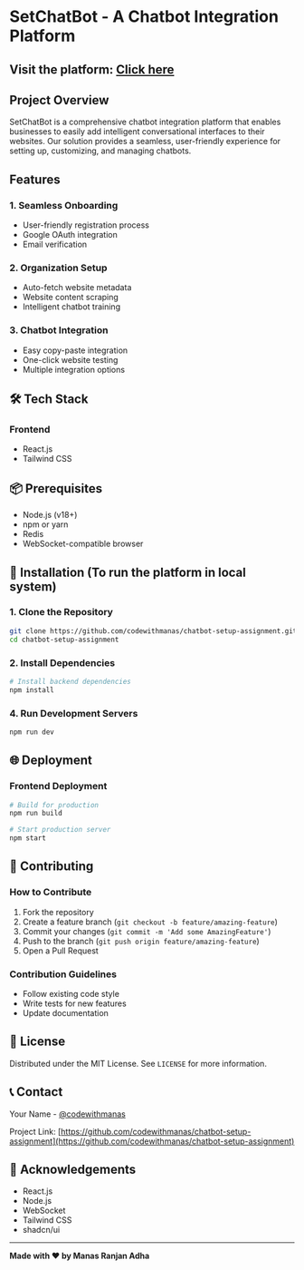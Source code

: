 # SetChatBot - A Chatbot Integration Platform

## Visit the platform: [Click here](https://set-chat-bot.netlify.app/)

## Project Overview

SetChatBot is a comprehensive chatbot integration platform that enables businesses to easily add intelligent conversational interfaces to their websites. Our solution provides a seamless, user-friendly experience for setting up, customizing, and managing chatbots.

<!-- ![SetChatBot Logo](path/to/logo.png) -->

## Features

### 1. Seamless Onboarding
- User-friendly registration process
- Google OAuth integration
- Email verification

### 2. Organization Setup
- Auto-fetch website metadata
- Website content scraping
- Intelligent chatbot training

### 3. Chatbot Integration
- Easy copy-paste integration
- One-click website testing
- Multiple integration options

<!-- ### 4. Real-Time WebSocket Communication
- Low-latency message handling
- Robust connection management
- Automatic reconnection -->

## 🛠 Tech Stack

### Frontend
- React.js
- Tailwind CSS


## 📦 Prerequisites

- Node.js (v18+)
- npm or yarn
- Redis
- WebSocket-compatible browser

## 🔧 Installation (To run the platform in local system)

### 1. Clone the Repository
```bash
git clone https://github.com/codewithmanas/chatbot-setup-assignment.git
cd chatbot-setup-assignment
```

### 2. Install Dependencies
```bash
# Install backend dependencies
npm install
```

### 4. Run Development Servers
```bash
npm run dev
```

## 🌐 Deployment

### Frontend Deployment
```bash
# Build for production
npm run build

# Start production server
npm start
```

## 🤝 Contributing

### How to Contribute
1. Fork the repository
2. Create a feature branch (`git checkout -b feature/amazing-feature`)
3. Commit your changes (`git commit -m 'Add some AmazingFeature'`)
4. Push to the branch (`git push origin feature/amazing-feature`)
5. Open a Pull Request

### Contribution Guidelines
- Follow existing code style
- Write tests for new features
- Update documentation

## 📄 License

Distributed under the MIT License. See `LICENSE` for more information.

## 📞 Contact

Your Name - [@codewithmanas](https://twitter.com/codewithmanas)

Project Link: [https://github.com/codewithmanas/chatbot-setup-assignment](https://github.com/codewithmanas/chatbot-setup-assignment)

## 🙏 Acknowledgements
- React.js
- Node.js
- WebSocket
- Tailwind CSS
- shadcn/ui

---

**Made with ❤️ by Manas Ranjan Adha**
